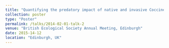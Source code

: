 ```yaml
---
title: "Quantifying the predatory impact of native and invasive Coccinellid beetles using comparative functional response experiments"
collection: poster
type: "Poster"
permalink: /talks/2014-02-01-talk-2
venue: "British Ecological Society Annual Meeting, Edinburgh"
date: 2015-14-12
location: "Edinburgh, UK"
---
```


